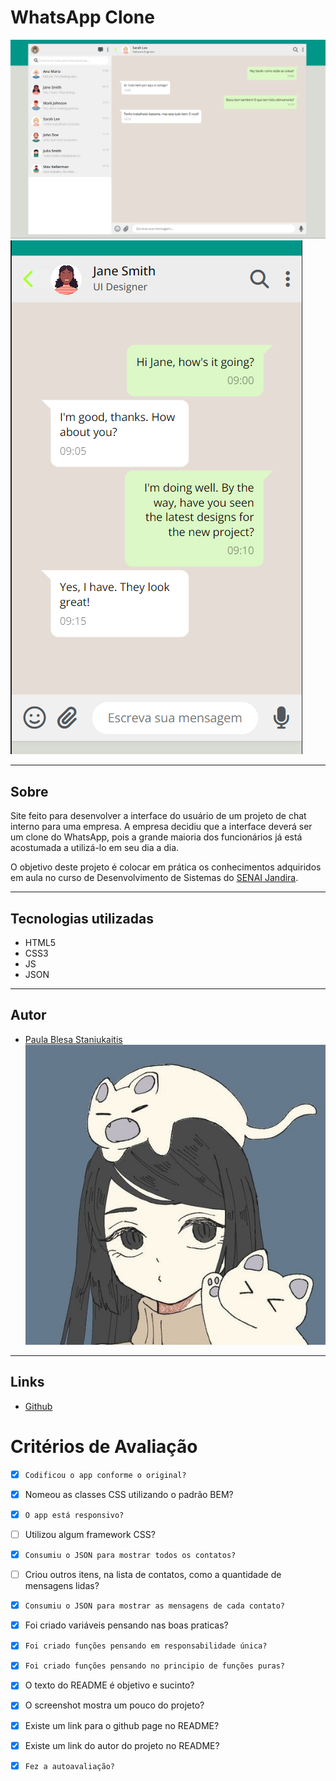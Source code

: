 # WhatsApp Clone
![SCREENSHOT](./img/desktop.png)
![SCREENSHOT_Mobile](./img/mobile.png)

---

## Sobre
Site feito  para desenvolver a interface do usuário de um projeto de chat interno para uma empresa. A empresa decidiu que a interface deverá ser um clone do WhatsApp, pois a grande maioria dos funcionários já está acostumada a utilizá-lo em seu dia a dia.

O objetivo deste projeto é colocar em prática os conhecimentos adquiridos em aula no curso de Desenvolvimento de Sistemas do [SENAI Jandira](https://jandira.sp.senai.br/).

---
## Tecnologias utilizadas
- HTML5
- CSS3
- JS
- JSON

---
## Autor
- [Paula Blesa Staniukaitis](https://github.com/StaniukaitisPaula)
 [![](./img/paula.png)](https://github.com/StaniukaitisPaula)

---
## Links
- [Github](https://github.com/StaniukaitisPaula/whatsApp-senai-1-2023)

# Critérios de Avaliação
- [x] `Codificou o app conforme o original?`
- [X] Nomeou as classes CSS utilizando o padrão BEM?
- [x] `O app está responsivo?`
- [ ] Utilizou algum framework CSS?
- [x] `Consumiu o JSON para mostrar todos os contatos?`
- [ ] Criou outros itens, na lista de contatos, como a quantidade de mensagens lidas?
- [x] `Consumiu o JSON para mostrar as mensagens de cada contato?`
- [x] Foi criado variáveis pensando nas boas praticas?
- [x] `Foi criado funções pensando em responsabilidade única?`
- [x] `Foi criado funções pensando no principio de funções puras?`
- [x] O texto do README é objetivo e sucinto?
- [x] O screenshot mostra um pouco do projeto?
- [x] Existe um link para o github page no README?
- [x] Existe um link do autor do projeto no README?
- [x] `Fez a autoavaliação?`


